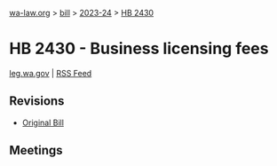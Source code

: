 [wa-law.org](/) > [bill](/bill/) > [2023-24](/bill/2023-24/) > [HB 2430](/bill/2023-24/hb/2430/)

# HB 2430 - Business licensing fees
[leg.wa.gov](https://app.leg.wa.gov/billsummary?BillNumber=2430&Year=2023&Initiative=false) | [RSS Feed](./rss.xml)

## Revisions
* [Original Bill](1/)

## Meetings